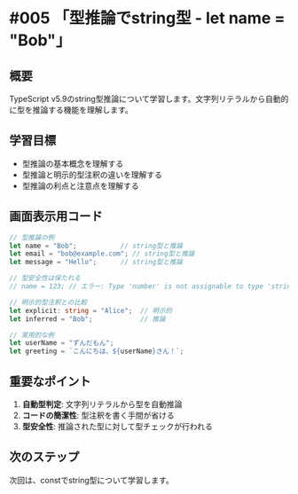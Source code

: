 # #005 「型推論でstring型 - let name = "Bob"」

## 概要
TypeScript v5.9のstring型推論について学習します。文字列リテラルから自動的に型を推論する機能を理解します。

## 学習目標
- 型推論の基本概念を理解する
- 型推論と明示的型注釈の違いを理解する
- 型推論の利点と注意点を理解する

## 画面表示用コード

```typescript
// 型推論の例
let name = "Bob";           // string型と推論
let email = "bob@example.com"; // string型と推論
let message = "Hello";      // string型と推論

// 型安全性は保たれる
// name = 123; // エラー: Type 'number' is not assignable to type 'string'

// 明示的型注釈との比較
let explicit: string = "Alice";  // 明示的
let inferred = "Bob";            // 推論

// 実用的な例
let userName = "ずんだもん";
let greeting = `こんにちは、${userName}さん！`;
```

## 重要なポイント
1. **自動型判定**: 文字列リテラルから型を自動推論
2. **コードの簡潔性**: 型注釈を書く手間が省ける
3. **型安全性**: 推論された型に対して型チェックが行われる

## 次のステップ
次回は、constでstring型について学習します。

